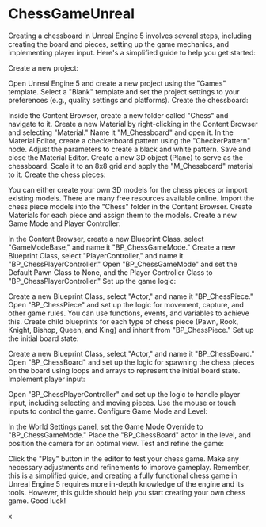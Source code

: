 # ChessGameUnreal

Creating a chessboard in Unreal Engine 5 involves several steps, including creating the board and pieces, setting up the game mechanics, and implementing player input. Here's a simplified guide to help you get started:

Create a new project:

Open Unreal Engine 5 and create a new project using the "Games" template.
Select a "Blank" template and set the project settings to your preferences (e.g., quality settings and platforms).
Create the chessboard:

Inside the Content Browser, create a new folder called "Chess" and navigate to it.
Create a new Material by right-clicking in the Content Browser and selecting "Material." Name it "M_Chessboard" and open it.
In the Material Editor, create a checkerboard pattern using the "CheckerPattern" node. Adjust the parameters to create a black and white pattern.
Save and close the Material Editor.
Create a new 3D object (Plane) to serve as the chessboard. Scale it to an 8x8 grid and apply the "M_Chessboard" material to it.
Create the chess pieces:

You can either create your own 3D models for the chess pieces or import existing models. There are many free resources available online.
Import the chess piece models into the "Chess" folder in the Content Browser.
Create Materials for each piece and assign them to the models.
Create a new Game Mode and Player Controller:

In the Content Browser, create a new Blueprint Class, select "GameModeBase," and name it "BP_ChessGameMode."
Create a new Blueprint Class, select "PlayerController," and name it "BP_ChessPlayerController."
Open "BP_ChessGameMode" and set the Default Pawn Class to None, and the Player Controller Class to "BP_ChessPlayerController."
Set up the game logic:

Create a new Blueprint Class, select "Actor," and name it "BP_ChessPiece."
Open "BP_ChessPiece" and set up the logic for movement, capture, and other game rules. You can use functions, events, and variables to achieve this.
Create child blueprints for each type of chess piece (Pawn, Rook, Knight, Bishop, Queen, and King) and inherit from "BP_ChessPiece."
Set up the initial board state:

Create a new Blueprint Class, select "Actor," and name it "BP_ChessBoard."
Open "BP_ChessBoard" and set up the logic for spawning the chess pieces on the board using loops and arrays to represent the initial board state.
Implement player input:

Open "BP_ChessPlayerController" and set up the logic to handle player input, including selecting and moving pieces. Use the mouse or touch inputs to control the game.
Configure Game Mode and Level:

In the World Settings panel, set the Game Mode Override to "BP_ChessGameMode."
Place the "BP_ChessBoard" actor in the level, and position the camera for an optimal view.
Test and refine the game:

Click the "Play" button in the editor to test your chess game. Make any necessary adjustments and refinements to improve gameplay.
Remember, this is a simplified guide, and creating a fully functional chess game in Unreal Engine 5 requires more in-depth knowledge of the engine and its tools. However, this guide should help you start creating your own chess game. Good luck!

x